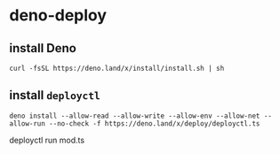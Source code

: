 # deno-deploy

## install Deno
`curl -fsSL https://deno.land/x/install/install.sh | sh`
## install `deployctl`

```
deno install --allow-read --allow-write --allow-env --allow-net --allow-run --no-check -f https://deno.land/x/deploy/deployctl.ts
```
deployctl run mod.ts
